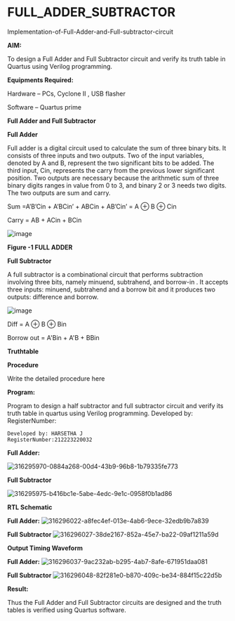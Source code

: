# FULL_ADDER_SUBTRACTOR

Implementation-of-Full-Adder-and-Full-subtractor-circuit

**AIM:**

To design a Full Adder and Full Subtractor circuit and verify its truth table in Quartus using Verilog programming.

**Equipments Required:**

Hardware – PCs, Cyclone II , USB flasher

Software – Quartus prime

**Full Adder and Full Subtractor**

**Full Adder**

Full adder is a digital circuit used to calculate the sum of three binary bits. It consists of three inputs and two outputs. Two of the input variables, denoted by A and B, represent the two significant bits to be added. The third input, Cin, represents the carry from the previous lower significant position. Two outputs are necessary because the arithmetic sum of three binary digits ranges in value from 0 to 3, and binary 2 or 3 needs two digits. The two outputs are sum and carry.

Sum =A’B’Cin + A’BCin’ + ABCin + AB’Cin’ = A ⊕ B ⊕ Cin 

Carry = AB + ACin + BCin

![image](https://github.com/naavaneetha/FULL_ADDER_SUBTRACTOR/assets/154305477/0f30ba51-5ffb-4198-845f-18e054f675e7)

**Figure -1 FULL ADDER**

**Full Subtractor**

A full subtractor is a combinational circuit that performs subtraction involving three bits, namely minuend, subtrahend, and borrow-in . It accepts three inputs: minuend, subtrahend and a borrow bit and it produces two outputs: difference and borrow.

![image](https://github.com/naavaneetha/FULL_ADDER_SUBTRACTOR/assets/154305477/02b24f51-ab51-4304-9ad6-7b81ffc1ead5)

Diff = A ⊕ B ⊕ Bin 

Borrow out = A'Bin + A'B + BBin

**Truthtable**

**Procedure**

Write the detailed procedure here

**Program:**

Program to design a half subtractor and full subtractor circuit and verify its truth table in quartus using Verilog programming. Developed by: RegisterNumber:
```
Developed by: HARSETHA J
RegisterNumber:212223220032
```

**Full Adder:**

![316295970-0884a268-00d4-43b9-96b8-1b79335fe773](https://github.com/Harsetha/FULL_ADDER_SUBTRACTOR/assets/149985878/13ad585a-5897-4dbc-9902-eb48d28148fe)


**Full Subtractor**

![316295975-b416bc1e-5abe-4edc-9e1c-0958f0b1ad86](https://github.com/Harsetha/FULL_ADDER_SUBTRACTOR/assets/149985878/58f70c19-ea27-4e76-bf07-17bbd629b835)


**RTL Schematic**


**Full Adder:**
![316296022-a8fec4ef-013e-4ab6-9ece-32edb9b7a839](https://github.com/Harsetha/FULL_ADDER_SUBTRACTOR/assets/149985878/80eb2853-73cf-4c55-902f-82016851a498)


**Full Subtractor**
![316296027-38de2167-852a-45e7-ba22-09af1211a59d](https://github.com/Harsetha/FULL_ADDER_SUBTRACTOR/assets/149985878/7bf45ff8-68dc-4564-8f8c-c667eee3d9f6)


**Output Timing Waveform**


**Full Adder:**
![316296037-9ac232ab-b295-4ab7-8afe-671951daa081](https://github.com/Harsetha/FULL_ADDER_SUBTRACTOR/assets/149985878/af20fb42-fe77-4d32-b260-d23b57e5c11c)


**Full Subtractor**
![316296048-82f281e0-b870-409c-be34-884f15c22d5b](https://github.com/Harsetha/FULL_ADDER_SUBTRACTOR/assets/149985878/b0a7d248-2747-4272-a276-9b37a05d17a2)


**Result:**

Thus the Full Adder and Full Subtractor circuits are designed and the truth tables is verified using Quartus software.



